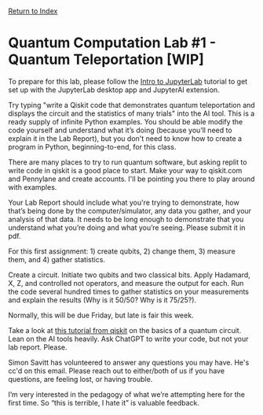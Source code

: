 \
[Return to Index](index.md)
# Quantum Computation Lab #1 - Quantum Teleportation [WIP]

To prepare for this lab, please follow the [Intro to JupyterLab](JupyterLab.md) tutorial to get set up with the JupyterLab desktop app and JupyterAI extension.

Try typing "write a Qiskit code that demonstrates quantum teleportation and displays the circuit and the statistics of many trials" into the AI tool.  This is a ready supply of infinite Python examples.  You should be able modify the code yourself and understand what it’s doing (because you’ll need to explain it in the Lab Report), but you don't need to know how to create a program in Python, beginning-to-end, for this class.

There are many places to try to run quantum software, but asking replit to write code in qiskit is a good place to start.  Make your way to qiskit.com and Pennylane and create accounts.  I'll be pointing you there to play around with examples.

Your Lab Report should include what you're trying to demonstrate, how that’s being done by the computer/simulator, any data you gather, and your analysis of that data.  It needs to be long enough to demonstrate that you understand what you’re doing and what you’re seeing.  Please submit it in pdf.

For this first assignment: 1) create qubits, 2) change them, 3) measure them, and 4) gather statistics.

Create a circuit.
Initiate two qubits and two classical bits.
Apply Hadamard, X, Z, and controlled not operators, and measure the output for each.  Run the code several hundred times to gather statistics on your measurements and explain the results (Why is it 50/50?  Why is it 75/25?).

Normally, this will be due Friday, but late is fair this week.

Take a look at [this tutorial from qiskit](https://learning.quantum.ibm.com/course/basics-of-quantum-information/quantum-circuits) on the basics of a quantum circuit.  Lean on the AI tools heavily.  Ask ChatGPT to write your code, but not your lab report.  Please.

Simon Savitt has volunteered to answer any questions you may have.  He's cc'd on this email.  Please reach out to either/both of us if you have questions, are feeling lost, or having trouble.

I’m very interested in the pedagogy of what we’re attempting here for the first time.  So “this is terrible, I hate it” is valuable feedback.
